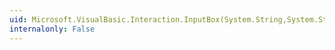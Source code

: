 ```yaml
---
uid: Microsoft.VisualBasic.Interaction.InputBox(System.String,System.String,System.String,System.Int32,System.Int32)
internalonly: False
---
```

